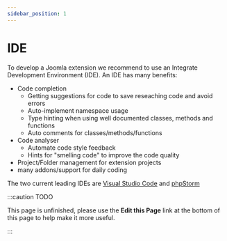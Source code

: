 ```yaml
---
sidebar_position: 1
---
```

IDE
===
To develop a Joomla extension we recommend to use an Integrate Development Environment (IDE). An IDE has many benefits:
- Code completion
  - Getting suggestions for code to save reseaching code and avoid errors
  - Auto-implement namespace usage
  - Type hinting when using well documented classes, methods and functions
  - Auto comments for classes/methods/functions
- Code analyser
  - Automate code style feedback
  - Hints for "smelling code" to improve the code quality
- Project/Folder management for extension projects
- many addons/support for daily coding

The two current leading IDEs are [Visual Studio Code](get-started/ide/visual-studio-code.md) and [phpStorm](get-started/ide/phpstorm.md)

:::caution TODO

This page is unfinished, please use the **Edit this Page** link at the bottom of this page to help make it more useful.

:::
